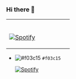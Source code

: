 ### Hi there 👋
<div>
  <table width="100%"> 
  <tr>
  <td width="50%">
      
&nbsp; <br> [![Spotify](https://novatorem-alpha-green.vercel.app/api/spotify)](https://open.spotify.com/user/11125642620)

  </td>
  <td width="50%">
</td>
  </table>
  
- ![#f03c15](https://via.placeholder.com/15/f03c15/000000?text=+) `#f03c15`
  
  <div>
    
    [![Spotify](https://novatorem-alpha-green.vercel.app/api/spotify)](https://open.spotify.com/user/11125642620)
    
  </div>
<!--
**FrankiPLCZ/FrankiPLCZ** is a ✨ _special_ ✨ repository because its `README.md` (this file) appears on your GitHub profile.

Here are some ideas to get you started:

- 🔭 I’m currently working on ...
- 🌱 I’m currently learning ...
- 👯 I’m looking to collaborate on ...
- 🤔 I’m looking for help with ...
- 💬 Ask me about ...
- 📫 How to reach me: ...
- 😄 Pronouns: ...
- ⚡ Fun fact: ...
-->
